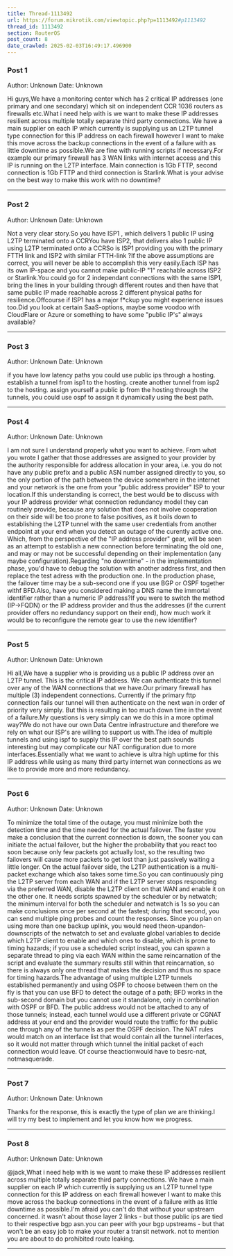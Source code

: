 ```yaml
---
title: Thread-1113492
url: https://forum.mikrotik.com/viewtopic.php?p=1113492#p1113492
thread_id: 1113492
section: RouterOS
post_count: 8
date_crawled: 2025-02-03T16:49:17.496900
---
```


### Post 1
Author: Unknown
Date: Unknown

Hi guys,We have a monitoring center which has 2 critical IP addresses (one primary and one secondary) which sit on independent CCR 1036 routers as firewalls etc.What i need help with is we want to make these IP addresses resilient across multiple totally separate third party connections. We have a main supplier on each IP which currently is supplying us an L2TP tunnel type connection for this IP address on each firewall however I want to make this move across the backup connections in the event of a failure with as little downtime as possible.We are fine with running scripts if necessary.For example our primary firewall has 3 WAN links with internet access and this IP is running on the L2TP interface. Main connection is 1Gb FTTP, second connection is 1Gb FTTP and third connection is Starlink.What is your advise on the best way to make this work with no downtime?

---
### Post 2
Author: Unknown
Date: Unknown

Not a very clear story.So you have ISP1 , which delivers 1 public IP using L2TP terminated onto a CCRYou have ISP2, that delivers also 1 public IP using L2TP terminated onto a CCRSo is ISP1 providing you with the primary FTTH link and ISP2 with similar FTTH-link ?If the above assumptions are correct, you will never be able to accomplish this very easily.Each ISP has its own IP-space and you cannot make public-IP "1" reachable across ISP2 or Starlink.You could go for 2 independant connections with the same ISP1, bring the lines in your building through different routes and then have that same public IP made reachable across 2 different physical paths for resilience.Offcourse if ISP1 has a major f*ckup you might experience issues too.Did you look at certain SaaS-options, maybe some voodoo with CloudFlare or Azure or something to have some "public IP's" always available?

---
### Post 3
Author: Unknown
Date: Unknown

if you have low latency paths you could use public ips through a hosting. establish a tunnel from isp1 to the hosting. create another tunnel from isp2 to the hosting. assign yourself a public ip from the hosting through the tunnels, you could use ospf to assign it dynamically using the best path.

---
### Post 4
Author: Unknown
Date: Unknown

I am not sure I understand properly what you want to achieve. From what you wrote I gather that those addresses are assigned to your provider by the authority responsible for address allocation in your area, i.e. you do not have any public prefix and a public ASN number assigned directly to you, so the only portion of the path between the device somewhere in the internet and your network is the one from your "public address provider" ISP to your location.If this understanding is correct, the best would be to discuss with your IP address provider what connection redundancy model they can routinely provide, because any solution that does not involve cooperation on their side will be too prone to false positives, as it boils down to establishing the L2TP tunnel with the same user credentials from another endpoint at your end when you detect an outage of the curently active one. Which, from  the perspective of the "IP address provider" gear, will be seen as an attempt to establish a new connection before terminating the old one, and may or may not be successful depending on their implementation (any maybe configuration).Regarding "no downtime" - in the implementation phase, you'd have to debug the solution with another address first, and then replace the test adress with the production one. In the production phase, the failover time may be a sub-second one if you use BGP or OSPF together withf BFD.Also, have you considered making a DNS name the immortal identifier rather than a numeric IP address?If you were to switch the method (IP->FQDN) or the IP address provider and thus the addresses (if the current provider offers no redundancy support on their end), how much work it would be to reconfigure the remote gear to use the new identifier?

---
### Post 5
Author: Unknown
Date: Unknown

Hi all,We have a supplier who is providing us a public IP address over an L2TP tunnel. This is the critical IP address. We can authenticate this tunnel over any of the WAN connections that we have.Our primary firewall has multiple (3) independent connections. Currently if the primary fttp connection fails our tunnel will then authenticate on the next wan in order of priority very simply. But this is resulting in too much down time in the event of a failure.My questions is very simply can we do this in a more optimal way?We do not have our own Data Centre infrastructure and therefore we rely on what our ISP's are willing to support us with.The idea of multiple tunnels and using ispf to supply this IP over the best path sounds interesting but may complicate our NAT configuration due to more interfaces.Essentially what we want to achieve is ultra high uptime for this IP address while using as many third party internet wan connections as we like to provide more and more redundancy.

---
### Post 6
Author: Unknown
Date: Unknown

To minimize the total time of the outage, you must minimize both the detection time and the time needed for the actual failover. The faster you make a conclusion that the current connection is down, the sooner you can initiate the actual failover, but the higher the probability that you react too soon because only few packets got actually lost, so the resulting two failovers will cause more packets to get lost than just passively waiting a little longer. On the actual failover side, the L2TP authentication is a multi-packet exchange which also takes some time.So you can continuously ping the L2TP server from each WAN and if the L2TP server stops responding via the preferred WAN, disable the L2TP client on that WAN and enable it on the other one. It needs scripts spawned by the scheduler or by netwatch; the minimum interval for both the scheduler and netwatch is 1s so you can make conclusions once per second at the fastest; during that second, you can send multiple ping probes and count the responses. Since you plan on using more than one backup uplink, you would need theon-upandon-downscripts of the netwatch to set and evaluate global variables to decide which L2TP client to enable and which ones to disable, which is prone to timing hazards; if you use a scheduled script instead, you can spawn a separate thread to ping via each WAN within the same reincarnation of the script and evaluate the summary results still within that reincarnation, so there is always only one thread that makes the decision and thus no space for timing hazards.The advantage of using multiple L2TP tunnels established permanently and using OSPF to choose between them on the fly is that you can use BFD to detect the outage of a path; BFD works in the sub-second domain but you cannot use it standalone, only in combination with OSPF or BFD. The public address would not be attached to any of those tunnels; instead, each tunnel would use a different private or CGNAT address at your end and the provider would route the traffic for the public one through any of the tunnels as per the OSPF decision. The NAT rules would match on an interface list that would contain all the tunnel interfaces, so it would not matter through which tunnel the initial packet of each connection would leave. Of course theactionwould have to besrc-nat, notmasquerade.

---
### Post 7
Author: Unknown
Date: Unknown

Thanks for the response, this is exactly the type of plan we are thinking.I will try my best to implement and let you know how we progress.

---
### Post 8
Author: Unknown
Date: Unknown

@jack,What i need help with is we want to make these IP addresses resilient across multiple totally separate third party connections. We have a main supplier on each IP which currently is supplying us an L2TP tunnel type connection for this IP address on each firewall however I want to make this move across the backup connections in the event of a failure with as little downtime as possible.I'm afraid you can't do that without your upstream concerned. it wasn't about those layer 2 links - but those public ips are tied to their respective bgp asn.you can peer with your bgp upstreams - but that won't be an easy job to make your router a transit network. not to mention you are about to do prohibited route leaking.

---
